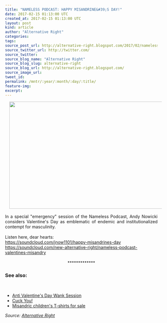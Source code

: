 ```yaml
---
title: "NAMELESS PODCAST: HAPPY MISANDRINE&#39;S DAY!"
date: 2017-02-15 01:13:00 UTC
created_at: 2017-02-15 01:13:00 UTC
layout: post
kind: article
author: "Alternative Right"
categories: 
tags: 
source_post_url: http://alternative-right.blogspot.com/2017/02/nameless-podcast-happy-misandrines-day.html
source_twitter_url: http://twitter.com/
source_twitter: 
source_blog_name: "Alternative Right"
source_blog_slug: alternative-right
source_blog_url: http://alternative-right.blogspot.com/
source_image_url: 
tweet_id:
permalink: /mntr/:year/:month/:day/:title/
feature-img: 
excerpt:
---
```

<div dir="ltr" style="text-align: left;"><div class="separator" style="clear: both; text-align: center;"><a href="https://1.bp.blogspot.com/-pYyhich32hY/WKQJJMAsonI/AAAAAAAAVXk/_HvEur9rFJ41HOrNFH978En3IwYt6i4fwCEw/s1600/Suffragettes.jpg" style="margin-left: 1em; margin-right: 1em;"><img border="0" height="354" src="https://1.bp.blogspot.com/-pYyhich32hY/WKQJJMAsonI/AAAAAAAAVXk/_HvEur9rFJ41HOrNFH978En3IwYt6i4fwCEw/s400/Suffragettes.jpg" width="550"></a></div><br><div style="text-align: justify;">In a special "emergency" session of the Nameless Podcast, Andy Nowicki considers Valentine's Day as emblematic of endemic and institutionalized contempt for masculinity. <br><br><a name="more"></a>Listen here, dear hearts:<br><div style="text-align: justify;"><a href="https://soundcloud.com/jnow1101/happy-misandrines-day">https://soundcloud.com/jnow1101/happy-misandrines-day</a><br><a href="https://soundcloud.com/new-alternative-right/nameless-podcast-valentines-misandry">https://soundcloud.com/new-alternative-right/nameless-podcast-valentines-misandry</a></div><div style="text-align: justify;"><br></div><div style="text-align: justify;"><div style="text-align: center;">*************</div></div><div style="text-align: justify;"><h3>See also:</h3></div><div style="text-align: justify;"><br><ul><li><a href="http://alternative-right.blogspot.com/2015/02/anti-valentines-day-wank.html">Anti Valentine's Day Wank Session</a></li><li><a href="http://alternative-right.blogspot.com/2015/07/cuck-you.html">Cuck You!</a></li><li><a href="https://www.zazzle.com/im_cute_my_moms_cute_my_dad_funny_baby_tee-235727898909441482">Misandric children's T-shirts for sale</a></li></ul></div></div></div><img src="http://feeds.feedburner.com/~r/blogspot/SBfLZ/~4/euALxaBR3yE" height="1" width="1" alt=""><div class="">
    <i>Source: <a href="http://alternative-right.blogspot.com/">Alternative Right</a></i>
</div>
